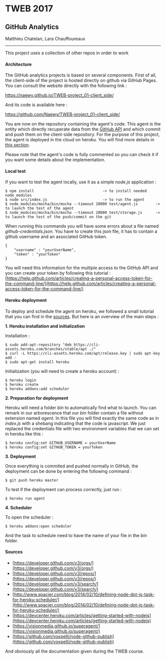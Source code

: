 # TWEB 2017

## GitHub Analytics
Matthieu Chatelan, Lara Chauffoureaux

---

This project uses a collection of other repos in order to work

#### Architecture
The GitHub analytics projects is based on several components. First of all, the client-side of the project is hosted directly on github via GitHub Pages. You can consult the website directly with the following link : 

https://naewy.github.io/TWEB-project_01-client_side/

And its code is available here : 

https://github.com/Naewy/TWEB-project_01-client_side/

You are now on the repository containing the agent's code. This agent is the entity which directly recuperate data from the [GitHub API](https://developer.github.com/v3/) and which commit and push them on the client-side repository. 
For the purpose of this project, the agent is deployed in the cloud on heroku. You will find more details in [this section](#heroku-deployment).

Please note that the agent's code is fully commented so you can check it if you want some details about the implementation.

#### Local test
If you want to test the agent locally, use it as a simple *node.js* application : 
	
	$ npm install 								-> to install needed node_modules
	$ node src/index.js							-> to run the agent
	$ node_modules/mocha/bin/mocha --timeout 20000 test/agent.js		-> to launch the test of the agent
	$ node_modules/mocha/bin/mocha --timeout 20000 test/storage.js		-> to launch the test of the push/commit on the git 
	
When running this commands you will have some errors about a file named *github-credentials.json*. You have to create this json file, it has to contain a github username and an associated GitHub token. 
	
	{
		"username" : "yourUserName",
		"token" : "yourToken"
	}

You will need this information for the multiple access to the GitHub API and you can create your token by following this tutorial : 
[https://help.github.com/articles/creating-a-personal-access-token-for-the-command-line/](https://help.github.com/articles/creating-a-personal-access-token-for-the-command-line/)
	

#### Heroku deployment

To deploy and schedule the agent on heroku, we followed a small tutorial that you can find in the [sources](#sources). But here is an overview of the main steps : 

**1. Heroku installation and initialization**

Installation : 

	$ sudo add-apt-repository "deb https://cli-assets.heroku.com/branches/stable/apt ./"
	$ curl -L https://cli-assets.heroku.com/apt/release.key | sudo apt-key add -
	$ sudo apt-get install heroku 

Initialization (you will need to create a heroku account) : 

	$ heroku login
	$ heroku create
	$ heroku addons:add scheduler 

**2. Preparation for deployment**

Heroku will need a folder *bin* to automatically find what to launch. You can remark in our arborescence that our *bin* folder contain a file without extension named *agent*.
In this file you will find exactly the same code as in *index.js* with a shebang indicating that the code is javascript. We just replaced the credentials file with two environment variables that we can set in heroku like this : 

	$ heroku config:set GITHUB_USERNAME = yourUserName
	$ heroku config:set GITHUB_TOKEN = yourToken
	
**3. Deployment**

Once everything is commited and pushed normally in GitHub, the deployment can be done by entering the following command : 
		
	$ git push heroku master
	
To test if the deployment can process correctly, just run : 
	
	$ heroku run agent

**4. Scheduler**

To open the scheduler : 

	$ heroku addons:open scheduler 
	
And the task to schedule need to have the name of your file in the *bin* folder.

#### Sources
* [https://developer.github.com/v3/orgs/](https://developer.github.com/v3/orgs/)
* [https://developer.github.com/v3/repos/](https://developer.github.com/v3/repos/)
* [https://developer.github.com/v3/search/](https://developer.github.com/v3/search/)
* [http://www.spacjer.com/blog/2014/02/10/defining-node-dot-js-task-for-heroku-scheduler/](http://www.spacjer.com/blog/2014/02/10/defining-node-dot-js-task-for-heroku-scheduler/)
* [https://devcenter.heroku.com/articles/getting-started-with-nodejs](https://devcenter.heroku.com/articles/getting-started-with-nodejs)
* [https://visionmedia.github.io/superagent/](https://visionmedia.github.io/superagent/)
* [https://github.com/voxpelli/node-github-publish](https://github.com/voxpelli/node-github-publish)

And obviously all the documentation given during the TWEB course. 

